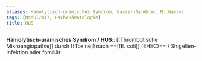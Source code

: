 ```yaml
---
aliases: Hämolytisch-urämisches Syndrom, Gasser-Syndrom, M. Gasser
tags: [Modul/m17, Fach/Hämatologie]
title: HUS
---
```

**Hämolytisch-urämisches Syndrom / HUS**:: [[Thrombotische Mikroangiopathie]] durch [[Toxine]] nach ==[[E. coli]] (EHEC)== / Shigellen-Infektion oder familiär